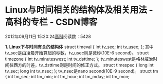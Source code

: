 
# Linux与时间相关的结构体及相关用法 - 高科的专栏 - CSDN博客

2012年09月11日 15:20:24[高科](https://me.csdn.net/pbymw8iwm)阅读数：5428


**1. Linux下与时间有关的结构体**
struct timeval
{
int tv_sec;
int tv_usec;
};
其中tv_sec是由凌晨开始算起的秒数，tv_usec则是微秒(10E-6 second)。
struct timezone
{
int tv_minuteswest;
int tv_dsttime;
};
tv_minuteswest是格林威治时间往西方的时差，tv_dsttime则是时间的修正方式。
struct timespec
{
long int tv_sec;
long int tv_nsec;
};
tv_nsec是nano second(10E-9 second)。
struct tm
{
int tm_sec;
int tm_min;
int tm_hour;
int tm_mday;
int tm_mon;


